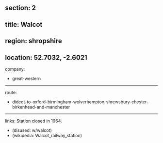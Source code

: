 section: 2
----
title: Walcot
----
region: shropshire
----
location: 52.7032, -2.6021
----
company:
- great-western
----
route:
- didcot-to-oxford-birmingham-wolverhampton-shrewsbury-chester-birkenhead-and-manchester
----
links:
Station closed in 1964.
- (disused: w/walcot)
- (wikipedia: Walcot_railway_station)
